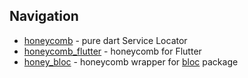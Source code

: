 ## Navigation
* [honeycomb](https://github.com/AlexanderFarkas/honeycomb/tree/master/packages/honeycomb) - pure dart Service Locator
* [honeycomb_flutter](https://github.com/AlexanderFarkas/honeycomb/tree/master/packages/honeycomb_flutter) - honeycomb for Flutter
* [honey_bloc](https://github.com/AlexanderFarkas/honeycomb/tree/master/packages/honeybloc) - honeycomb wrapper for [bloc](https://github.com/felangel/bloc) package